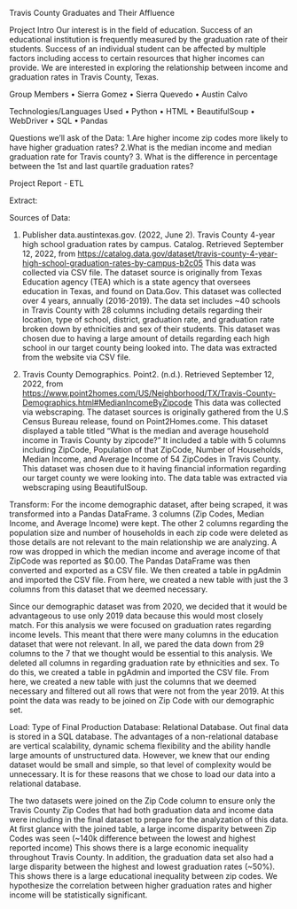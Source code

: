 Travis County Graduates and Their Affluence 

Project Intro
Our interest is in the field of education.  Success of an educational institution is frequently measured by the graduation rate of their students. Success of an individual student can be affected by multiple factors including access to certain resources that higher incomes can provide. We are interested in exploring the relationship between income and graduation rates in Travis County, Texas. 

Group Members 
•	Sierra Gomez
•	Sierra Quevedo 
•	Austin Calvo

Technologies/Languages Used 
•	Python
•	HTML
•	BeautifulSoup
•	WebDriver
•	SQL
•	Pandas

Questions we’ll ask of the Data:
1.Are higher income zip codes more likely to have higher graduation rates? 
2.What is the median income and median graduation rate for Travis county?
3. What is the difference in percentage between the 1st and last quartile graduation rates?


Project Report - ETL
 
Extract:

Sources of Data:
1.	Publisher data.austintexas.gov. (2022, June 2). Travis County 4-year high school graduation rates by campus. Catalog. Retrieved September 12, 2022, from https://catalog.data.gov/dataset/travis-county-4-year-high-school-graduation-rates-by-campus-b2c05 
This data was collected via CSV file. The dataset source is originally from Texas Education agency (TEA) which is a state agency that oversees education in Texas, and found on Data.Gov. This dataset was collected over 4 years, annually (2016-2019). The data set includes ~40 schools in Travis County with 28 columns including details regarding their location, type of school, district, graduation rate, and graduation rate broken down by ethnicities and sex of their students. This dataset was chosen due to having a large amount of details regarding each high school in our target county being looked into. The data was extracted from the website via CSV file. 

2.	Travis County Demographics. Point2. (n.d.). Retrieved September 12, 2022, from https://www.point2homes.com/US/Neighborhood/TX/Travis-County-Demographics.html#MedianIncomeByZipcode 
This data was collected via webscraping. The dataset sources is originally gathered from the U.S Census Bureau release, found on Point2Homes.come. This dataset displayed a table titled “What is the median and average household income in Travis County by zipcode?” It included a table with 5 columns including ZipCode, Population of that ZipCode, Number of Households, Median Income, and Average Income of 54 ZipCodes in Travis County. This dataset was chosen due to it having financial information regarding our target county we were looking into. The data table was extracted via webscraping using BeautifulSoup.  

Transform:
For the income demographic dataset, after being scraped, it was transformed into a Pandas DataFrame. 3 columns (Zip Codes, Median Income, and Average Income) were kept. The other 2 columns regarding the population size and number of households in each zip code were deleted as those details are not relevant to the main relationship we are analyzing. A row was dropped in which the median income and average income of that ZipCode was reported as $0.00. The Pandas DataFrame was then converted and exported as a CSV file. We then created a table in pgAdmin and imported the CSV file. From here, we created a new table with just the 3 columns from this dataset that we deemed necessary.

Since our demographic dataset was from 2020, we decided that it would be advantageous to use only 2019 data because this would most closely match. For this analysis we were focused on graduation rates regarding income levels. This meant that there were many columns in the education dataset that were not relevant. In all, we pared the data down from 29 columns to the 7 that we thought would be essential to this analysis. We deleted all columns in regarding graduation rate by ethnicities and sex. To do this, we created a table in pgAdmin and imported the CSV file. From here, we created a new table with just the columns that we deemed necessary and filtered out all rows that were not from the year 2019. At this point the data was ready to be joined on Zip Code with our demographic set.

Load: 
Type of Final Production Database: Relational Database. Out final data is stored in a SQL database. 
The advantages of a non-relational database are vertical scalability, dynamic schema flexibility and the ability handle large amounts of unstructured data. However, we knew that our ending dataset would be small and simple, so that level of complexity would be unnecessary. It is for these reasons that we chose to load our data into a relational database.

The two datasets were joined on the Zip Code column to ensure only the Travis County Zip Codes that had both graduation data and income data were including in the final dataset to prepare for the analyzation of this data. 
At first glance with the joined table, a large income disparity between Zip Codes was seen (~140k difference between the lowest and highest reported income) This shows there is a large economic inequality throughout Travis County. In addition, the graduation data set also had a large disparity between the highest and lowest graduation rates (~50%). This shows there is a large educational inequality between zip codes. We hypothesize the correlation between higher graduation rates and higher income will be statistically significant. 
